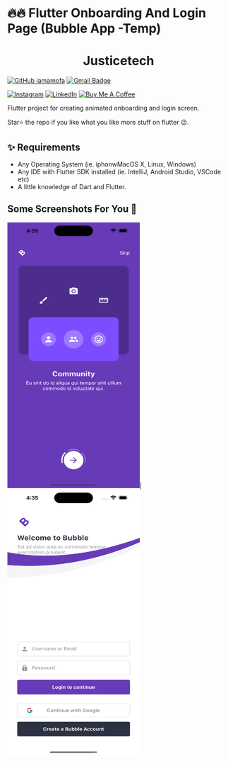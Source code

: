 
# 🔥🔥 Flutter Onboarding And Login Page (Bubble App -Temp)

<h1 align="center">
  Justicetech
</h1>


[![GitHub iamamofa](https://img.shields.io/github/followers/iamamofa?label=follow&style=social)](https://github.com/iamamofa?tab=repositories)
[![Gmail Badge](https://img.shields.io/badge/-joamofa@st.ug.edu.gh-c14438?style=flat-square&logo=Gmail&logoColor=white&link=mailto:joamofa@st.ug.edu.gh)](mailto:joamofa@st.ug.edu.gh)

[![Instagram](https://img.shields.io/badge/Instagram-%23E4405F.svg?style=for-the-badge&logo=Instagram&logoColor=white)](https://www.instagram.com/i_am_amofa/?hl=en)
[![LinkedIn](https://img.shields.io/badge/linkedin-%230077B5.svg?style=for-the-badge&logo=linkedin&logoColor=white)](https://www.linkedin.com/in/justice-ohene-amofa-349b44173/?originalSubdomain=gh)
<a href="https://www.buymeacoffee.com/iamamofa" target="_blank"><img src="https://cdn.buymeacoffee.com/buttons/default-orange.png" alt="Buy Me A Coffee" height="41" width="174"></a>

Flutter project for creating animated onboarding and login screen.

Star⭐ the repo if you like what you like more stuff on flutter 😉.

## ✨ Requirements
* Any Operating System (ie. iphonwMacOS X, Linux, Windows)
* Any IDE with Flutter SDK installed (ie. IntelliJ, Android Studio, VSCode etc)
* A little knowledge of Dart and Flutter.

## Some Screenshots For You 💖

<img height="600" width="300" src="screenshots/justice1.png">|
<img height="600" width="300" src="screenshots/justice2.png">  

